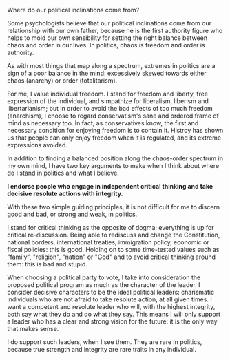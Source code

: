 Where do our political inclinations come from?

Some psychologists believe that our political inclinations come from our relationship with our own father, because he is the first authority figure who helps to mold our own sensibility for setting the right balance between chaos and order in our lives.
In politics, chaos is freedom and order is authority.

As with most things that map along a spectrum, extremes in politics are a sign of a poor balance in the mind: excessively skewed towards either chaos (anarchy) or order (totalitarism).

For me, I value individual freedom.
I stand for freedom and liberty, free expression of the individual, and simpathize for liberalism, liberism and libertarianism; but in order to avoid the bad effects of too much freedom (anarchism), I choose to regard conservatism's sane and ordered frame of mind as necessary too.
In fact, as conservatives know, the first and necessary condition for enjoying freedom is to contain it.
Histroy has shown us that people can only enjoy freedom when it is regulated, and its extreme expressions avoided.

In addition to finding a balanced position along the chaos-order spectrum in my own mind, I have two key arguments to make when I think about where do I stand in politics and what I believe.

**I endorse people who engage in independent critical thinking and take decisive resolute actions with integrity.**

With these two simple guiding principles, it is not difficult for me to discern good and bad, or strong and weak, in politics.

I stand for critical thinking as the opposite of dogma: everything is up for critical re-discussion.
Being able to rediscuss and change the Constitution, national borders, international treaties, immigration policy, economic or fiscal policies: this is good.
Holding on to some time-tested values such as "family", "religion", "nation" or "God" and to avoid critical thinking around them: this is bad and stupid.

When choosing a political party to vote, I take into consideration the proposed political program as much as the character of the leader.
I consider decisive characters to be the ideal political leaders: charismatic individuals who are not afraid to take resolute action, at all given times.
I want a competent and resolute leader who will, with the highest integrity, both say what they do and do what they say.
This means I will only support a leader who has a clear and strong vision for the future: it is the only way that makes sense.

I do support such leaders, when I see them.
They are rare in politics, because true strength and integrity are rare traits in any individual.
